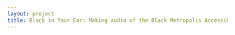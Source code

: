 ```yaml
--- 
layout: project 
title: Black in Your Ear: Making audio of the Black Metropolis Accessible
---
```



